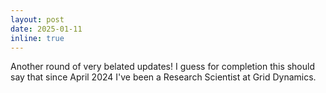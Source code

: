 ```yaml
---
layout: post
date: 2025-01-11
inline: true
---
```


Another round of very belated updates! I guess for completion this should say that since April 2024 I've been a Research Scientist at Grid Dynamics.